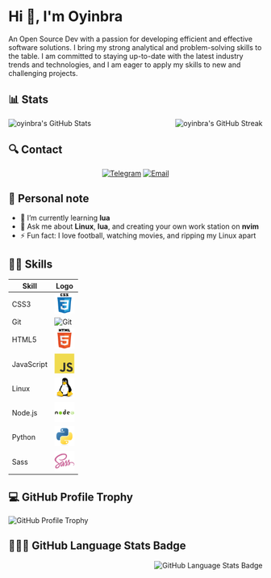 # Hi 👋, I'm Oyinbra

An Open Source Dev with a passion for developing efficient and effective software solutions. I bring my strong analytical and problem-solving skills to the table. I am committed to staying up-to-date with the latest industry trends and technologies, and I am eager to apply my skills to new and challenging projects.

## 📊 Stats

<div style="overflow: hidden;">
  <img src="https://github-readme-stats-sigma-five.vercel.app/api?username=oyinbra&show_icons=true&locale=en" alt="oyinbra's GitHub Stats" style="float: left;">
  <img src="https://github-readme-streak-stats.herokuapp.com/?user=oyinbra&" alt="oyinbra's GitHub Streak" style="float: right;">
</div>

## 🔍 Contact

<div align="center">
 
  [![Telegram](https://img.shields.io/badge/Telegram-blue.svg?style=for-the-badge&logo=Telegram&logoColor=white)](https://t.me/oyinbra)
  [![Email](https://img.shields.io/badge/Email-red.svg?style=for-the-badge&logo=mail.ru&logoColor=white)](mailto:github-oyinbra@outlook.com)

</div>

## 👤 Personal note

- 🌱 I’m currently learning **lua**
- 💬 Ask me about **Linux**, **lua**, and creating your own work station on **nvim**
- ⚡ Fun fact: I love football, watching movies, and ripping my Linux apart

## 🤹🏾 Skills

| Skill | Logo |
| --- | --- |
| CSS3 | <img src="https://raw.githubusercontent.com/devicons/devicon/master/icons/css3/css3-original-wordmark.svg" alt="CSS3" width="40" height="40" /> |
| Git | <img src="https://www.vectorlogo.zone/logos/git-scm/git-scm-icon.svg" alt="Git" width="40" height="40" /> |
| HTML5 | <img src="https://raw.githubusercontent.com/devicons/devicon/master/icons/html5/html5-original-wordmark.svg" alt="HTML5" width="40" height="40" /> |
| JavaScript | <img src="https://raw.githubusercontent.com/devicons/devicon/master/icons/javascript/javascript-original.svg" alt="JavaScript" width="40" height="40" /> |
| Linux | <img src="https://raw.githubusercontent.com/devicons/devicon/master/icons/linux/linux-original.svg" alt="Linux" width="40" height="40" /> |
| Node.js | <img src="https://raw.githubusercontent.com/devicons/devicon/master/icons/nodejs/nodejs-original-wordmark.svg" alt="Node.js" width="40" height="40" /> |
| Python | <img src="https://raw.githubusercontent.com/devicons/devicon/master/icons/python/python-original.svg" alt="Python" width="40" height="40" /> |
| Sass | <img src="https://raw.githubusercontent.com/devicons/devicon/master/icons/sass/sass-original.svg" alt="Sass" width="40" height="40" /> |

## 💻 GitHub Profile Trophy

<p align="left">
  <img src="https://github-profile-trophy.vercel.app/?username=oyinbra" alt="GitHub Profile Trophy" />
</p>

## 👨🏾‍💻 GitHub Language Stats Badge

<p align="right">
  <img src="https://github-readme-stats-sigma-five.vercel.app/api/top-langs?username=oyinbra&show_icons=true&locale=en&layout=compact" alt="GitHub Language Stats Badge" />
</p>
